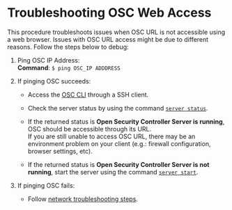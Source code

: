 # Troubleshooting OSC Web Access  
This procedure troubleshoots issues when OSC URL is not accessible using a web browser. Issues with OSC URL access might be due to different reasons. Follow the steps below to debug:

1. Ping OSC IP Address:  
   **Command**: `$ ping OSC_IP ADDDRESS`
2. If pinging OSC succeeds:  
   * Access the [OSC CLI](../../gettingstarted/accessing.md#accessing-osc-through-cli) through a SSH client. 

   * Check the server status by using the command [`server status`](../../references/cli.md/#server-status).  

   * If the returned status is **Open Security Controller Server is running**, OSC should be accessible through its URL.  
If you are still unable to access OSC URL, there may be an environment problem on your client (e.g.: firewall configuration, browser settings, etc).  

   * If the returned status is **Open Security Controller Server is not running**, start the server using the command [`server start`](../../references/cli.md/#server-start).  

3.  If pinging OSC fails: 
    * Follow [network troubleshooting steps](./osc-networking.md).  
